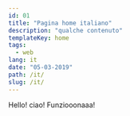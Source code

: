 ```yaml
---
id: 01
title: "Pagina home italiano"
description: "qualche contenuto"
templateKey: home
tags:
  - web
lang: it
date: "05-03-2019"
path: /it/
slug: /it/
---
```


Hello! ciao! Funziooonaaa!
